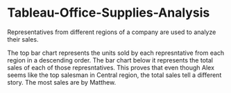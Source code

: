 # Tableau-Office-Supplies-Analysis
Representatives from different regions of a company are used to analyze their sales.

The top bar chart represents the units sold by each represntative from each region in a descending order.
The bar chart below it represents the total sales of each of those represntatives. This proves that even though Alex seems like the top salesman in Central region, the total sales tell a different story. The most sales are by Matthew.
